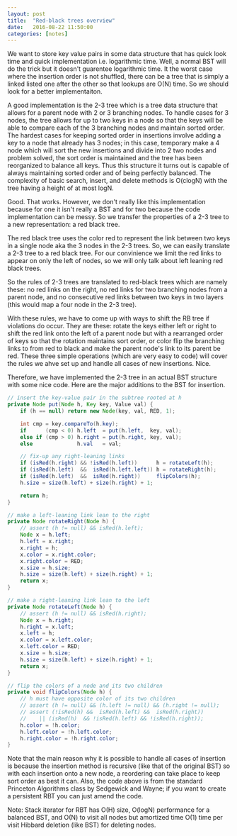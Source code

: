 ```yaml
---
layout: post
title:  "Red-black trees overview"
date:   2016-08-22 11:50:00
categories: [notes]
---
```


We want to store key value pairs in some data structure that has quick look time and quick implementation i.e. logarithmic time. Well, a normal BST will do the trick but it doesn't guarentee logarithmic time. It the worst case where the insertion order is not shuffled, there can be a tree that is simply a linked listed one after the other so that lookups are O(N) time. So we should look for a better implementaiton.

A good implementation is the 2-3 tree which is a tree data structure that allows for a parent node with 2 or 3 branching nodes. To handle cases for 3 nodes, the tree allows for up to two keys in a node so that the keys will be able to compare each of the 3 branching nodes and maintain sorted order. The hardest cases for keeping sorted order in insertions involve adding a key to a node that already has 3 nodes; in this case, temporary make a 4 node which will sort the new insertions and divide into 2 two nodes and problem solved, the sort order is maintained and the tree has been reorganized to balance all keys. Thus this structure it turns out is capable of always maintaining sorted order and of being perfectly balanced. The complexity of basic search, insert, and delete methods is O(clogN) with the tree having a height of at most logN.

Good. That works. However, we don't really like this implementation because for one it isn't really a BST and for two because the code implementation can be messy. So we transfer the properties of a 2-3 tree to a new representation: a red black tree.

The red black tree uses the color red to represent the link between two keys in a single node aka the 3 nodes in the 2-3 trees. So, we can easily translate a 2-3 tree to a red black tree. For our convinience we limit the red links to appear on only the left of nodes, so we will only talk about left leaning red black trees.

So the rules of 2-3 trees are translated to red-black trees which are namely these: no red links on the right, no red links for two branching nodes from a parent node, and no consecutive red links between two  keys in two layers (this would map a four node in the 2-3 tree). 

With these rules, we have to come up with ways to shift the RB tree if violations do occur. They are these: rotate the keys either left or right to shift the red link onto the left of a parent node but with a rearranged order of keys so that the rotation maintains sort order, or color flip the branching links to from red to black and make the parent node's link to its parent be red. These three simple operations (which are very easy to code) will cover the rules we ahve set up and handle all cases of new insertions. Nice.

Therefore, we have implemented the 2-3 tree in an actual BST structure with some nice code. Here are the major additions to the BST for insertion.

```java
// insert the key-value pair in the subtree rooted at h
private Node put(Node h, Key key, Value val) { 
    if (h == null) return new Node(key, val, RED, 1);

    int cmp = key.compareTo(h.key);
    if      (cmp < 0) h.left  = put(h.left,  key, val); 
    else if (cmp > 0) h.right = put(h.right, key, val); 
    else              h.val   = val;

    // fix-up any right-leaning links
    if (isRed(h.right) && !isRed(h.left))      h = rotateLeft(h);
    if (isRed(h.left)  &&  isRed(h.left.left)) h = rotateRight(h);
    if (isRed(h.left)  &&  isRed(h.right))     flipColors(h);
    h.size = size(h.left) + size(h.right) + 1;

    return h;
}

// make a left-leaning link lean to the right
private Node rotateRight(Node h) {
    // assert (h != null) && isRed(h.left);
    Node x = h.left;
    h.left = x.right;
    x.right = h;
    x.color = x.right.color;
    x.right.color = RED;
    x.size = h.size;
    h.size = size(h.left) + size(h.right) + 1;
    return x;
}

// make a right-leaning link lean to the left
private Node rotateLeft(Node h) {
    // assert (h != null) && isRed(h.right);
    Node x = h.right;
    h.right = x.left;
    x.left = h;
    x.color = x.left.color;
    x.left.color = RED;
    x.size = h.size;
    h.size = size(h.left) + size(h.right) + 1;
    return x;
}

// flip the colors of a node and its two children
private void flipColors(Node h) {
    // h must have opposite color of its two children
    // assert (h != null) && (h.left != null) && (h.right != null);
    // assert (!isRed(h) &&  isRed(h.left) &&  isRed(h.right))
    //    || (isRed(h)  && !isRed(h.left) && !isRed(h.right));
    h.color = !h.color;
    h.left.color = !h.left.color;
    h.right.color = !h.right.color;
}
```

Note that the main reason why it is possible to handle all cases of insertion is because the insertion method is recursive (like that of the original BST) so with each insertion onto a new node, a reordering can take place to keep sort order as best it can. Also, the code above is from the standard Princeton Algorithms class by Sedgewick and Wayne; if you want to create a persistent RBT you can just amend the code.

Note: Stack iterator for RBT has O(H) size, O(logN) performance for a balanced BST, and O(N) to visit all nodes but amortized time O(1) time per visit Hibbard deletion (like BST) for deleting nodes.
